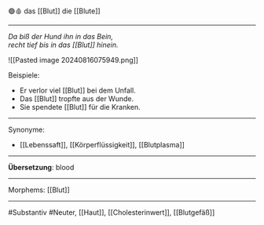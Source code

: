 🟢🩸 das [[Blut]]
die [[Blute]]

---
*Da biß der Hund ihn in das Bein,*  
*recht tief bis in das [[Blut]] hinein.*  

![[Pasted image 20240816075949.png]]

Beispiele:

- Er verlor viel [[Blut]] bei dem Unfall.
- Das [[Blut]] tropfte aus der Wunde.
- Sie spendete [[Blut]] für die Kranken.

---
Synonyme:
- [[Lebenssaft]], [[Körperflüssigkeit]], [[Blutplasma]]

---
**Übersetzung**: blood

---

Morphems:
[[Blut]]

---
#Substantiv #Neuter, [[Haut]], [[Cholesterinwert]], [[Blutgefäß]]